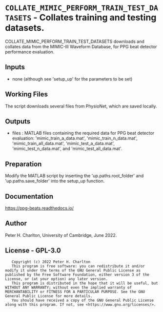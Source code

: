 # `COLLATE_MIMIC_PERFORM_TRAIN_TEST_DATASETS` - Collates training and testing datasets.
COLLATE_MIMIC_PERFORM_TRAIN_TEST_DATASETS downloads and collates data from the MIMIC-III
Waveform Database, for PPG beat detector performance evaluation.

##  Inputs
+   none (although see 'setup_up' for the parameters to be set)
    
##  Working Files
The script downloads several files from PhysioNet, which are saved locally.

##  Outputs
+   files : MATLAB files containing the required data for PPG beat detector evaluation: 'mimic_train_a_data.mat', 'mimic_train_n_data.mat', 'mimic_train_all_data.mat', 'mimic_test_a_data.mat', 'mimic_test_n_data.mat', and 'mimic_test_all_data.mat'.
    
##  Preparation
Modify the MATLAB script by inserting the 'up.paths.root_folder' and 'up.paths.save_folder' into the setup_up function.

##  Documentation
<https://ppg-beats.readthedocs.io/>

##  Author
Peter H. Charlton, University of Cambridge, June 2022.

##  License - GPL-3.0
       Copyright (c) 2022 Peter H. Charlton
       This program is free software: you can redistribute it and/or modify it under the terms of the GNU General Public License as published by the Free Software Foundation, either version 3 of the License, or (at your option) any later version.
       This program is distributed in the hope that it will be useful, but WITHOUT ANY WARRANTY; without even the implied warranty of MERCHANTABILITY or FITNESS FOR A PARTICULAR PURPOSE. See the GNU General Public License for more details.
       You should have received a copy of the GNU General Public License along with this program. If not, see <https://www.gnu.org/licenses/>.
